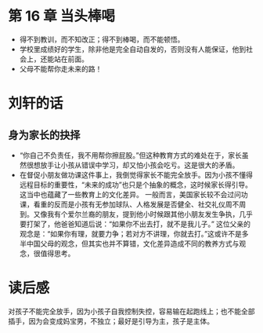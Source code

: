 # 第 16 章 当头棒喝

- 得不到教训，而不知改正；得不到棒喝，而不能顿悟。
- 学校里成绩好的学生，除非他是完全自动自发的，否则没有人能保证，他到社会上，还能站在前面。
- 父母不能帮你走未来的路！

# 刘轩的话

## 身为家长的抉择

- “你自己不负责任，我不用帮你擦屁股。”但这种教育方式的难处在于，家长虽然很想放手让小孩从错误中学习，却又怕小孩会吃亏。这是很大的矛盾。
- 在督促小朋友做功课这件事上，我倒觉得家长不能完全放手。因为小孩不懂得远程目标的重要性，“未来的成功”也只是个抽象的概念，这时候家长得引导。
  这当中也蕴藏了一些教育上的文化差异。
  一般而言，美国家长较不会过问功课，看重的反而是小孩有无参加球队、人格发展是否健全、社交礼仪周不周到。又像我有个爱尔兰裔的朋友，提到他小时候跟其他小朋友发生争执，几乎要打架了，他爸爸知道后说：“如果你不出去打，就不是我儿子。”
  这位父亲的观念是：“如果你有理，就要力争；若对方不讲理，你就去打。”这或许不是多半中国父母的观念，但其实也并不算错，文化差异造成不同的教养方式与观念，很值得思考。

# 读后感

对孩子不能完全放手，因为小孩子自我控制失控，容易输在起跑线上；也不能全部插手，因为会变成妈宝男，不独立；最好是引导为主，孩子是主体。
